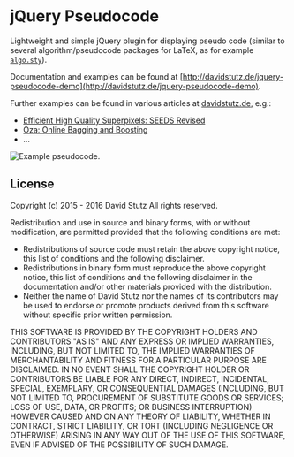 # jQuery Pseudocode

Lightweight and simple jQuery plugin for displaying pseudo code (similar to several algorithm/pseudocode packages for LaTeX, as for example [`algo.sty`](https://github.com/davidstutz/latex-resources/tree/master/packages)).

Documentation and examples can be found at [http://davidstutz.de/jquery-pseudocode-demo](http://davidstutz.de/jquery-pseudocode-demo).

Further examples can be found in various articles at [davidstutz.de](https://davidstutz.de), e.g.:

* [Efficient High Quality Superpixels: SEEDS Revised](http://davidstutz.de/efficient-high-quality-superpixels-seeds-revised/)
* [Oza: Online Bagging and Boosting](http://davidstutz.de/online-bagging-and-boosting/)
* ...

![Example pseudocode.](example.png?raw=true "Example pseudocode.")

## License

Copyright (c) 2015 - 2016 David Stutz
All rights reserved.

Redistribution and use in source and binary forms, with or without modification, are permitted provided that the following conditions are met:

* Redistributions of source code must retain the above copyright notice, this list of conditions and the following disclaimer.
* Redistributions in binary form must reproduce the above copyright notice, this list of conditions and the following disclaimer in the documentation and/or other materials provided with the distribution.
* Neither the name of David Stutz nor the names of its contributors may be used to endorse or promote products derived from this software without specific prior written permission.

THIS SOFTWARE IS PROVIDED BY THE COPYRIGHT HOLDERS AND CONTRIBUTORS "AS IS" AND ANY EXPRESS OR IMPLIED WARRANTIES, INCLUDING, BUT NOT LIMITED TO, THE IMPLIED WARRANTIES OF MERCHANTABILITY AND FITNESS FOR A PARTICULAR PURPOSE ARE DISCLAIMED. IN NO EVENT SHALL THE COPYRIGHT HOLDER OR CONTRIBUTORS BE LIABLE FOR ANY DIRECT, INDIRECT, INCIDENTAL, SPECIAL, EXEMPLARY, OR CONSEQUENTIAL DAMAGES (INCLUDING, BUT NOT LIMITED TO, PROCUREMENT OF SUBSTITUTE GOODS OR SERVICES; LOSS OF USE, DATA, OR PROFITS; OR BUSINESS INTERRUPTION) HOWEVER CAUSED AND ON ANY THEORY OF LIABILITY, WHETHER IN CONTRACT, STRICT LIABILITY, OR TORT (INCLUDING NEGLIGENCE OR OTHERWISE) ARISING IN ANY WAY OUT OF THE USE OF THIS SOFTWARE, EVEN IF ADVISED OF THE POSSIBILITY OF SUCH DAMAGE.
